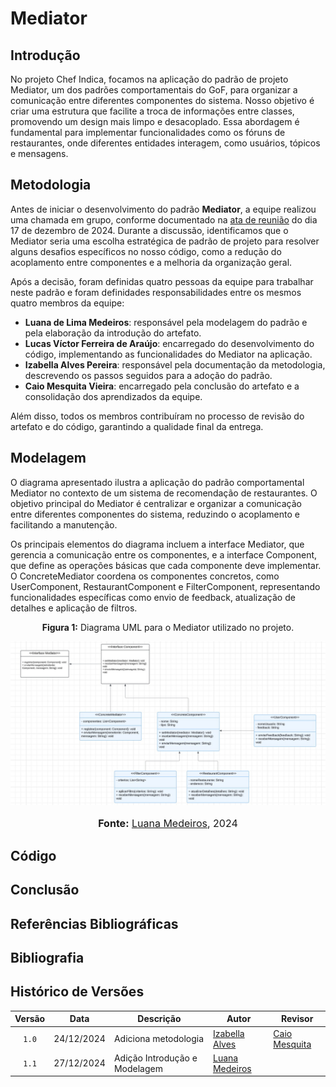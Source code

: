 # Mediator

## Introdução
No projeto Chef Indica, focamos na aplicação do padrão de projeto Mediator, um dos padrões comportamentais do GoF, para organizar a comunicação entre diferentes componentes do sistema. Nosso objetivo é criar uma estrutura que facilite a troca de informações entre classes, promovendo um design mais limpo e desacoplado. Essa abordagem é fundamental para implementar funcionalidades como os fóruns de restaurantes, onde diferentes entidades interagem, como usuários, tópicos e mensagens.

## Metodologia

Antes de iniciar o desenvolvimento do padrão **Mediator**, a equipe realizou uma chamada em grupo, conforme documentado na [ata de reunião](https://unbarqdsw2024-2.github.io/2024.2_G10_Recomendacao_Entrega_03/#/atas-reuniao/ata-reuniao-17-12) do dia 17 de dezembro de 2024. Durante a discussão, identificamos que o Mediator seria uma escolha estratégica de padrão de projeto para resolver alguns desafios específicos no nosso código, como a redução do acoplamento entre componentes e a melhoria da organização geral.

Após a decisão, foram definidas quatro pessoas da equipe para trabalhar neste padrão e foram definidades responsabilidades entre os mesmos quatro membros da equipe:

- **Luana de Lima Medeiros**: responsável pela modelagem do padrão e pela elaboração da introdução do artefato.  
- **Lucas Víctor Ferreira de Araújo**: encarregado do desenvolvimento do código, implementando as funcionalidades do Mediator na aplicação.  
- **Izabella Alves Pereira**: responsável pela documentação da metodologia, descrevendo os passos seguidos para a adoção do padrão.  
- **Caio Mesquita Vieira**: encarregado pela conclusão do artefato e a consolidação dos aprendizados da equipe.

Além disso, todos os membros contribuíram no processo de revisão do artefato e do código, garantindo a qualidade final da entrega.

## Modelagem

O diagrama apresentado ilustra a aplicação do padrão comportamental Mediator no contexto de um sistema de recomendação de restaurantes. O objetivo principal do Mediator é centralizar e organizar a comunicação entre diferentes componentes do sistema, reduzindo o acoplamento e facilitando a manutenção. 

Os principais elementos do diagrama incluem a interface Mediator, que gerencia a comunicação entre os componentes, e a interface Component, que define as operações básicas que cada componente deve implementar. O ConcreteMediator coordena os componentes concretos, como UserComponent, RestaurantComponent e FilterComponent, representando funcionalidades específicas como envio de feedback, atualização de detalhes e aplicação de filtros. 

<center>
<p style="text-align: center"><b>Figura 1:</b> Diagrama UML para o Mediator utilizado no projeto.</p>
<div align="center">
  <img src="https://github.com/UnBArqDsw2024-2/2024.2_G10_Recomendacao_Entrega_03/blob/main/docs/imagens/Diagrama_Mediator.jpeg" alt="Diagrama de classes do Mediator" >
</div>
<font size="3"><p style="text-align: center"><b>Fonte:</b> <a href="https://github.com/LuaMedeiros">Luana Medeiros</a>, 2024</p></font>
</center>


## Código

## Conclusão

## Referências Bibliográficas

## Bibliografia

## Histórico de Versões

| Versão | Data | Descrição | Autor | Revisor |
| :----: | ---- | --------- | ----- | ------- |
| `1.0`  |24/12/2024| Adiciona metodologia | [Izabella Alves](https://github.com/izabellaalves)|[Caio Mesquita](https://github.com/Caiomesvie)|
| `1.1`  |27/12/2024| Adição Introdução e Modelagem | [Luana Medeiros](https://github.com/LuaMedeiros)||
